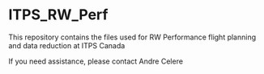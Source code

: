 # ITPS_RW_Perf

This repository contains the files used for RW Performance flight planning and data reduction at ITPS Canada

If you need assistance, please contact Andre Celere
